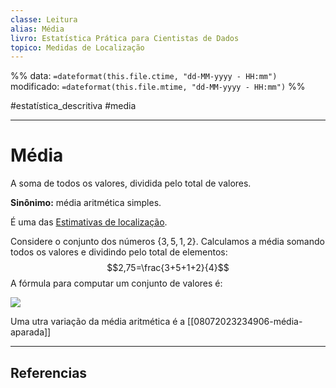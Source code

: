 ```yaml
---
classe: Leitura
alias: Média 
livro: Estatística Prática para Cientistas de Dados
topico: Medidas de Localização
---
```

%%
data: `=dateformat(this.file.ctime, "dd-MM-yyyy - HH:mm")`
modificado: `=dateformat(this.file.mtime, "dd-MM-yyyy - HH:mm")`
%%

#estatística_descritiva #media 
___
# Média

A soma de todos os valores, dividida pelo total de valores.

**Sinônimo:** média aritmética simples.

É uma das [Estimativas de localização](08072023233928-estimativas-de-localização.md). 

Considere o conjunto dos números $\left\{ 3, 5, 1, 2 \right\}$. Calculamos a média somando todos os valores e dividindo pelo total de elementos: $$2,75=\frac{3+5+1+2}{4}$$
A fórmula para computar um conjunto de valores é:

![](Formula%20Média%20Aritmética.png)

Uma utra variação da média aritmética é a [[08072023234906-média-aparada]]


---
## Referencias